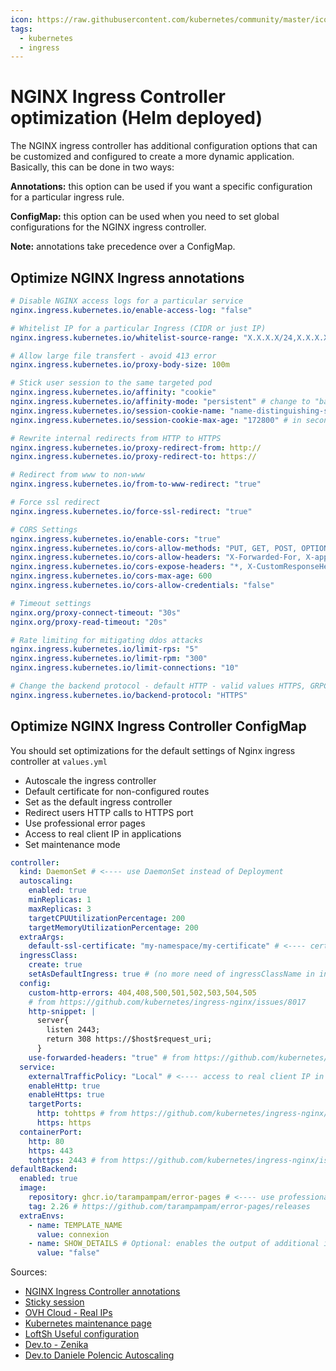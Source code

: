 ```yaml
---
icon: https://raw.githubusercontent.com/kubernetes/community/master/icons/svg/resources/labeled/ing.svg
tags:
  - kubernetes
  - ingress
---
```

# NGINX Ingress Controller optimization (Helm deployed)

The NGINX ingress controller has additional configuration options that can be customized and configured to create a more dynamic application. Basically, this can be done in two ways:

**Annotations:** this option can be used if you want a specific configuration for a particular ingress rule.

**ConfigMap:** this option can be used when you need to set global configurations for the NGINX ingress controller.

**Note:** annotations take precedence over a ConfigMap.

## Optimize NGINX Ingress annotations

```yaml
# Disable NGINX access logs for a particular service
nginx.ingress.kubernetes.io/enable-access-log: "false"

# Whitelist IP for a particular Ingress (CIDR or just IP)
nginx.ingress.kubernetes.io/whitelist-source-range: "X.X.X.X/24,X.X.X.X"

# Allow large file transfert - avoid 413 error
nginx.ingress.kubernetes.io/proxy-body-size: 100m

# Stick user session to the same targeted pod 
nginx.ingress.kubernetes.io/affinity: "cookie"
nginx.ingress.kubernetes.io/affinity-mode: "persistent" # change to "balanced" (default) to redistribute some sessions when scaling pods
nginx.ingress.kubernetes.io/session-cookie-name: "name-distinguishing-services"
nginx.ingress.kubernetes.io/session-cookie-max-age: "172800" # in seconds, equivalent to 48h

# Rewrite internal redirects from HTTP to HTTPS
nginx.ingress.kubernetes.io/proxy-redirect-from: http://
nginx.ingress.kubernetes.io/proxy-redirect-to: https://

# Redirect from www to non-www 
nginx.ingress.kubernetes.io/from-to-www-redirect: "true"

# Force ssl redirect
nginx.ingress.kubernetes.io/force-ssl-redirect: "true"

# CORS Settings
nginx.ingress.kubernetes.io/enable-cors: "true"
nginx.ingress.kubernetes.io/cors-allow-methods: "PUT, GET, POST, OPTIONS"
nginx.ingress.kubernetes.io/cors-allow-headers: "X-Forwarded-For, X-app123-XPTO"
nginx.ingress.kubernetes.io/cors-expose-headers: "*, X-CustomResponseHeader"
nginx.ingress.kubernetes.io/cors-max-age: 600
nginx.ingress.kubernetes.io/cors-allow-credentials: "false"

# Timeout settings
nginx.org/proxy-connect-timeout: "30s"
nginx.org/proxy-read-timeout: "20s"

# Rate limiting for mitigating ddos attacks
nginx.ingress.kubernetes.io/limit-rps: "5"
nginx.ingress.kubernetes.io/limit-rpm: "300"
nginx.ingress.kubernetes.io/limit-connections: "10"

# Change the backend protocol - default HTTP - valid values HTTPS, GRPC, GRPCS, AJP, and FCGI.
nginx.ingress.kubernetes.io/backend-protocol: "HTTPS"
```

## Optimize NGINX Ingress Controller ConfigMap

You should set optimizations for the default settings of Nginx ingress controller at `values.yml`

* Autoscale the ingress controller
* Default certificate for non-configured routes
* Set as the default ingress controller
* Redirect users HTTP calls to HTTPS port
* Use professional error pages
* Access to real client IP in applications
* Set maintenance mode

```yaml
controller:
  kind: DaemonSet # <---- use DaemonSet instead of Deployment
  autoscaling:
    enabled: true
    minReplicas: 1
    maxReplicas: 3
    targetCPUUtilizationPercentage: 200
    targetMemoryUtilizationPercentage: 200
  extraArgs:
    default-ssl-certificate: "my-namespace/my-certificate" # <---- certificate, for non-configured routes
  ingressClass:
    create: true
    setAsDefaultIngress: true # (no more need of ingressClassName in ingress.yaml)
  config:
    custom-http-errors: 404,408,500,501,502,503,504,505
    # from https://github.com/kubernetes/ingress-nginx/issues/8017
    http-snippet: |
      server{
        listen 2443;
        return 308 https://$host$request_uri;
      }
    use-forwarded-headers: "true" # from https://github.com/kubernetes/ingress-nginx/issues/1957
  service:
    externalTrafficPolicy: "Local" # <---- access to real client IP in applications
    enableHttp: true
    enableHttps: true
    targetPorts:
      http: tohttps # from https://github.com/kubernetes/ingress-nginx/issues/8017
      https: https
  containerPort:
    http: 80
    https: 443
    tohttps: 2443 # from https://github.com/kubernetes/ingress-nginx/issues/8017
defaultBackend:
  enabled: true
  image:
    repository: ghcr.io/tarampampam/error-pages # <---- use professional error pages
    tag: 2.26 # https://github.com/tarampampam/error-pages/releases
  extraEnvs:
    - name: TEMPLATE_NAME
      value: connexion
    - name: SHOW_DETAILS # Optional: enables the output of additional information on error pages
      value: "false"
```

Sources: 
* [NGINX Ingress Controller annotations](https://kubernetes.github.io/ingress-nginx/user-guide/nginx-configuration/annotations/)
* [Sticky session](https://kubernetes.github.io/ingress-nginx/examples/affinity/cookie/)
* [OVH Cloud - Real IPs](https://help.ovhcloud.com/csm/en-public-cloud-kubernetes-getting-source-ip-behind-loadbalancer?id=kb_article_view&sysparm_article=KB0049765)
* [Kubernetes maintenance page](https://devopsdirective.com/posts/2022/10/kubernetes-maintenance-page/)
* [LoftSh Useful configuration](https://loft.sh/blog/kubernetes-nginx-ingress-10-useful-configuration-options/)
* [Dev.to - Zenika](https://dev.to/zenika/kubernetes-nginx-ingress-controller-10-complementary-configurations-for-web-applications-ken)
* [Dev.to Daniele Polencic Autoscaling](https://dev.to/danielepolencic/autoscaling-ingress-controllers-in-kubernetes-1kgn)